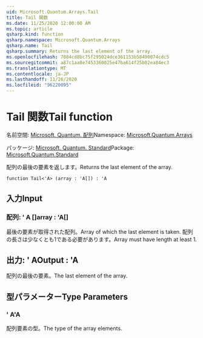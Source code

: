 ```yaml
---
uid: Microsoft.Quantum.Arrays.Tail
title: Tail 関数
ms.date: 11/25/2020 12:00:00 AM
ms.topic: article
qsharp.kind: function
qsharp.namespace: Microsoft.Quantum.Arrays
qsharp.name: Tail
qsharp.summary: Returns the last element of the array.
ms.openlocfilehash: 7084cd8bc75f295024dce361153b58490074cdc5
ms.sourcegitcommit: a87c1aa8e7453360025e47ba614f25b02ea84ec3
ms.translationtype: MT
ms.contentlocale: ja-JP
ms.lasthandoff: 11/26/2020
ms.locfileid: "96220095"
---
```

# <a name="tail-function"></a><span data-ttu-id="345c1-102">Tail 関数</span><span class="sxs-lookup"><span data-stu-id="345c1-102">Tail function</span></span>

<span data-ttu-id="345c1-103">名前空間: [Microsoft. Quantum. 配列](xref:Microsoft.Quantum.Arrays)</span><span class="sxs-lookup"><span data-stu-id="345c1-103">Namespace: [Microsoft.Quantum.Arrays](xref:Microsoft.Quantum.Arrays)</span></span>

<span data-ttu-id="345c1-104">パッケージ: [Microsoft. Quantum. Standard](https://nuget.org/packages/Microsoft.Quantum.Standard)</span><span class="sxs-lookup"><span data-stu-id="345c1-104">Package: [Microsoft.Quantum.Standard](https://nuget.org/packages/Microsoft.Quantum.Standard)</span></span>


<span data-ttu-id="345c1-105">配列の最後の要素を返します。</span><span class="sxs-lookup"><span data-stu-id="345c1-105">Returns the last element of the array.</span></span>

```qsharp
function Tail<'A> (array : 'A[]) : 'A
```


## <a name="input"></a><span data-ttu-id="345c1-106">入力</span><span class="sxs-lookup"><span data-stu-id="345c1-106">Input</span></span>

### <a name="array--a"></a><span data-ttu-id="345c1-107">配列: ' A []</span><span class="sxs-lookup"><span data-stu-id="345c1-107">array : 'A[]</span></span>

<span data-ttu-id="345c1-108">最後の要素が取得された配列。</span><span class="sxs-lookup"><span data-stu-id="345c1-108">Array of which the last element is taken.</span></span> <span data-ttu-id="345c1-109">配列の長さは少なくとも1である必要があります。</span><span class="sxs-lookup"><span data-stu-id="345c1-109">Array must have length at least 1.</span></span>



## <a name="output--a"></a><span data-ttu-id="345c1-110">出力: ' A</span><span class="sxs-lookup"><span data-stu-id="345c1-110">Output : 'A</span></span>

<span data-ttu-id="345c1-111">配列の最後の要素。</span><span class="sxs-lookup"><span data-stu-id="345c1-111">The last element of the array.</span></span>

## <a name="type-parameters"></a><span data-ttu-id="345c1-112">型パラメーター</span><span class="sxs-lookup"><span data-stu-id="345c1-112">Type Parameters</span></span>

### <a name="a"></a><span data-ttu-id="345c1-113">' A</span><span class="sxs-lookup"><span data-stu-id="345c1-113">'A</span></span>

<span data-ttu-id="345c1-114">配列要素の型。</span><span class="sxs-lookup"><span data-stu-id="345c1-114">The type of the array elements.</span></span>